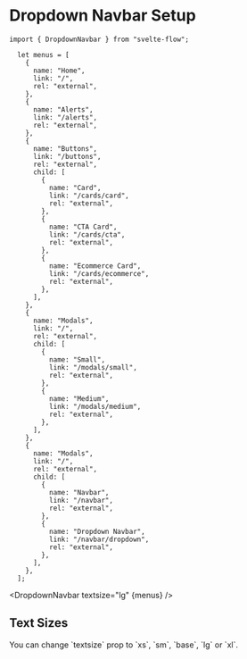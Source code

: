 <script>
  import { DropdownNavbar } from "svelte-flow";

  let menus = [
    {
      name: "Home",
      link: "/",
      rel: "external",
    },
    {
      name: "Alerts",
      link: "/alerts",
      rel: "external",
    },
    {
      name: "Cards",
      link: "/cards",
      rel: "external",
      child: [
        {
          name: "Card",
          link: "/cards/card",
          rel: "external",
        },
        {
          name: "CTA Card",
          link: "/cards/cta",
          rel: "external",
        },
        {
          name: "Ecommerce Card",
          link: "/cards/ecommerce",
          rel: "external",
        },
      ],
    },
    {
      name: "Modals",
      link: "/",
      rel: "external",
      child: [
        {
          name: "Small",
          link: "/modals/small",
          rel: "external",
        },
        {
          name: "Medium",
          link: "/modals/medium",
          rel: "external",
        },
      ],
    },
    {
      name: "Modals",
      link: "/",
      rel: "external",
      child: [
        {
          name: "Navbar",
          link: "/navbar",
          rel: "external",
        },
        {
          name: "Dropdown Navbar",
          link: "/navbar/dropdown",
          rel: "external",
        },
      ],
    },
  ];
</script>

<h1 class="text-3xl w-full dark:text-white">Dropdown Navbar Setup</h1>

```svelte
import { DropdownNavbar } from "svelte-flow";

  let menus = [
    {
      name: "Home",
      link: "/",
      rel: "external",
    },
    {
      name: "Alerts",
      link: "/alerts",
      rel: "external",
    },
    {
      name: "Buttons",
      link: "/buttons",
      rel: "external",
      child: [
        {
          name: "Card",
          link: "/cards/card",
          rel: "external",
        },
        {
          name: "CTA Card",
          link: "/cards/cta",
          rel: "external",
        },
        {
          name: "Ecommerce Card",
          link: "/cards/ecommerce",
          rel: "external",
        },
      ],
    },
    {
      name: "Modals",
      link: "/",
      rel: "external",
      child: [
        {
          name: "Small",
          link: "/modals/small",
          rel: "external",
        },
        {
          name: "Medium",
          link: "/modals/medium",
          rel: "external",
        },
      ],
    },
    {
      name: "Modals",
      link: "/",
      rel: "external",
      child: [
        {
          name: "Navbar",
          link: "/navbar",
          rel: "external",
        },
        {
          name: "Dropdown Navbar",
          link: "/navbar/dropdown",
          rel: "external",
        },
      ],
    },
  ];
```



<DropdownNavbar textsize="lg" {menus} />

<h2 class="text-lg mt-8 dark:text-white">Text Sizes</h2>

<p class="dark:text-white">
  You can change `textsize` prop to `xs`, `sm`, `base`, `lg` or `xl`.
</p>
